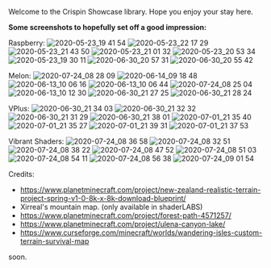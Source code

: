 Welcome to the Crispin Showcase library. Hope you enjoy your stay here.

**Some screenshots to hopefully set off a good impression:**

Raspberry:
![2020-05-23_19 41 54](https://user-images.githubusercontent.com/63942150/82746187-2e532b80-9db7-11ea-94b4-c3c131fb2eea.png)
![2020-05-23_22 17 29](https://user-images.githubusercontent.com/63942150/82862149-23c89b80-9f49-11ea-94a3-918e090ce8ad.png)
![2020-05-23_21 43 50](https://user-images.githubusercontent.com/63942150/82862197-435fc400-9f49-11ea-84f5-8cae93c0c12d.png)
![2020-05-23_21 01 32](https://user-images.githubusercontent.com/63942150/82862582-3abbbd80-9f4a-11ea-8748-53b250c6efc4.png)
![2020-05-23_20 53 34](https://user-images.githubusercontent.com/63942150/82862592-43ac8f00-9f4a-11ea-8b11-5d6d15a01cd4.png)
![2020-05-23_19 30 11](https://user-images.githubusercontent.com/63942150/82862597-45765280-9f4a-11ea-8594-263b35282aba.png)
![2020-06-30_20 57 31](https://user-images.githubusercontent.com/63942150/86135029-7ed74a80-bb14-11ea-8fbb-cfea42e6f2fe.png)
![2020-06-30_20 55 42](https://user-images.githubusercontent.com/63942150/86135072-8bf43980-bb14-11ea-882d-c42aa98a388d.png)

Melon:
![2020-07-24_08 28 09](https://user-images.githubusercontent.com/63942150/88353473-c9508d80-cd87-11ea-9d73-7180aea3bfea.png)
![2020-06-14_09 18 48](https://user-images.githubusercontent.com/63942150/84583228-99c17380-ae20-11ea-97f2-105a3327dd52.png)
![2020-06-13_10 06 16](https://user-images.githubusercontent.com/63942150/84558620-759d5e00-ad5e-11ea-9cdb-d3b92503f067.png)
![2020-06-13_10 06 44](https://user-images.githubusercontent.com/63942150/84558654-ae3d3780-ad5e-11ea-841f-0ac6f453f5b4.png)
![2020-07-24_08 25 04](https://user-images.githubusercontent.com/63942150/88353479-d3728c00-cd87-11ea-94c4-80c36eedd252.png)
![2020-06-13_10 12 30](https://user-images.githubusercontent.com/63942150/84558706-f8261d80-ad5e-11ea-996f-8c1dc4b886c2.png)
![2020-06-30_21 27 25](https://user-images.githubusercontent.com/63942150/86138473-bba54080-bb18-11ea-8e86-0e88252108d4.png)
![2020-06-30_21 28 24](https://user-images.githubusercontent.com/63942150/86138497-c2cc4e80-bb18-11ea-878b-0d26eb22f4ab.png)

VPlus:
![2020-06-30_21 34 03](https://user-images.githubusercontent.com/63942150/86139516-0a9fa580-bb1a-11ea-9c36-649f35ed9dc5.png)
![2020-06-30_21 32 32](https://user-images.githubusercontent.com/63942150/86139535-0ffcf000-bb1a-11ea-9298-20d8fad6f460.png)
![2020-06-30_21 31 29](https://user-images.githubusercontent.com/63942150/86139567-1a1eee80-bb1a-11ea-978b-d514f745729a.png)
![2020-06-30_21 38 01](https://user-images.githubusercontent.com/63942150/86139594-2145fc80-bb1a-11ea-8196-8da16cdc2d99.png)
![2020-07-01_21 35 40](https://user-images.githubusercontent.com/63942150/86257336-9c271a00-bbe3-11ea-91e5-9d6279974b62.png)
![2020-07-01_21 35 27](https://user-images.githubusercontent.com/63942150/86257366-a34e2800-bbe3-11ea-9810-0c3aa2c5ce24.png)
![2020-07-01_21 39 31](https://user-images.githubusercontent.com/63942150/86257398-aba66300-bbe3-11ea-98ae-1aa6b85337a9.png)
![2020-07-01_21 37 53](https://user-images.githubusercontent.com/63942150/86257415-b2cd7100-bbe3-11ea-8c1b-195f4d7c74cb.png)

Vibrant Shaders:
![2020-07-24_08 36 58](https://user-images.githubusercontent.com/63942150/88353838-30bb0d00-cd89-11ea-8330-3cdbec218458.png)
![2020-07-24_08 32 51](https://user-images.githubusercontent.com/63942150/88353845-39134800-cd89-11ea-951b-235333699caf.png)
![2020-07-24_08 38 22](https://user-images.githubusercontent.com/63942150/88353859-42041980-cd89-11ea-94ad-337a2d6b5fb9.png)
![2020-07-24_08 47 52](https://user-images.githubusercontent.com/63942150/88354251-8cd26100-cd8a-11ea-9c0c-c700f665e7ab.png)
![2020-07-24_08 51 03](https://user-images.githubusercontent.com/63942150/88354372-dc189180-cd8a-11ea-8783-02fb08d650f9.png)
![2020-07-24_08 54 11](https://user-images.githubusercontent.com/63942150/88354485-429daf80-cd8b-11ea-9ef8-c8eae94b3255.png)
![2020-07-24_08 56 38](https://user-images.githubusercontent.com/63942150/88354594-9ad4b180-cd8b-11ea-8473-d512e6d1287d.png)
![2020-07-24_09 01 54](https://user-images.githubusercontent.com/63942150/88354807-5a296800-cd8c-11ea-9979-164e2410c4a3.png)

Credits:

- https://www.planetminecraft.com/project/new-zealand-realistic-terrain-project-spring-v1-0-8k-x-8k-download-blueprint/
- Xirreal's mountain map. (only available in shaderLABS)
- https://www.planetminecraft.com/project/forest-path-4571257/
- https://www.planetminecraft.com/project/ulena-canyon-lake/
- https://www.curseforge.com/minecraft/worlds/wandering-isles-custom-terrain-survival-map


soon.
